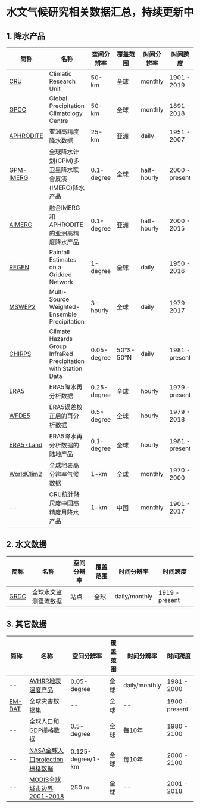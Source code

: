 # 水文气候研究相关数据汇总，持续更新中
## 1. 降水产品
| 简称 | 名称 | 空间分辨率 | 覆盖范围 | 时间分辨率 | 时间跨度 |
| --------- | --- | --- | --- | --- | --- |
| [CRU](https://crudata.uea.ac.uk/cru/data/hrg/) | Climatic Research Unit | 50-km | 全球 | monthly | 1901 - 2019 | 
| [GPCC](https://climatedataguide.ucar.edu/climate-data/gpcc-global-precipitation-climatology-centre) | Global Precipitation Climatology Centre | 50-km | 全球 | monthly | 1891 -  2018 | 
| [APHRODITE](https://climatedataguide.ucar.edu/climate-data/aphrodite-asian-precipitation-highly-resolved-observational-data-integration-towards) | 亚洲高精度降水数据 | 25-km | 亚洲 | daily | 1951 - 2007 |
| [GPM-IMERG](https://disc.gsfc.nasa.gov/datasets/GPM_3IMERGHH_06/summary?keywords=imerg) | 全球降水计划(GPM)多卫星降水联合反演(IMERG)降水产品 | 0.1-degree | 全球 | half-hourly | 2000 - present |
| [AIMERG](https://essd.copernicus.org/articles/12/1525/2020/) | 融合IMERG和APHRODITE的亚洲高精度降水产品 | 0.1-degree | 亚洲 | half-hourly | 2000 - 2015 |
| [REGEN](https://hess.copernicus.org/articles/24/919/2020/#section6) | Rainfall Estimates on a Gridded Network | 1-degree | 全球 | daily | 1950 - 2016 |
| [MSWEP2](http://www.gloh2o.org/) | Multi-Source Weighted-Ensemble Precipitation | 3-hourly | 全球 | daily | 1979 - 2017 |
| [CHIRPS](https://developers.google.com/earth-engine/datasets/catalog/UCSB-CHG_CHIRPS_DAILY) | Climate Hazards Group InfraRed Precipitation with Station Data | 0.05-degree | 50°S-50°N | daily | 1981 - present |
| [ERA5](https://cds.climate.copernicus.eu/cdsapp#!/dataset/reanalysis-era5-single-levels?tab=overview) | ERA5降水再分析数据 | 0.25-degree | 全球 | hourly | 1979 - present |
| [WFDE5](https://hess.copernicus.org/articles/24/919/2020/#section6) | ERA5误差校正后的再分析数据 | 0.5-degree | 全球 | hourly | 1979 - 2018 |
| [ERA5-Land](https://hess.copernicus.org/articles/24/919/2020/#section6) | ERA5降水再分析数据的陆地产品 | 0.1-degree | 全球 | hourly | 1981 - present |
| [WorldClim2](http://www.worldclim.com/version2) | 全球地表高分辨率气候数据 | 1-km | 全球 | monthly | 1970 - 2000 |
| -- | [CRU统计降尺度中国高精度月降水产品](https://zenodo.org/record/3114194#.Xx09-jr7SUk) | 1-km | 中国 | monthly | 1901 - 2017 |
## 2. 水文数据
| 简称 | 名称 | 空间分辨率 | 覆盖范围 | 时间分辨率 | 时间跨度 |
| --- | --- | --- | --- | --- | --- |
| [GRDC](https://www.bafg.de/GRDC/EN/Home/homepage_node.html) | 全球水文监测径流数据 | 站点 | 全球 | daily/monthly | 1919 - present |
## 3. 其它数据
| 简称 | 名称 | 空间分辨率 | 覆盖范围 | 时间分辨率 | 时间跨度 |
| --- | --- | --- | --- | --- | --- |
| -- | [AVHRR地表温度产品](https://essd.copernicus.org/articles/12/3247/2020/) | 0.05-degree | 全球 | daily/monthly | 1981 - 2000 |
| [EM-DAT](https://public.emdat.be/) | 全球灾害数据集 | -- | 全球 | -- | 1900 - present |
| -- | [全球人口和GDP栅格数据](http://www.cger.nies.go.jp/gcp/population-and-gdp.html) | 0.5-degree | 全球 | 每10年 | 1980 - 2100 |
| -- | [NASA全球人口projection栅格数据](https://sedac.ciesin.columbia.edu/search/data?facets=theme%3Apopulation&title=population+base+year+and+projection) | 0.125-degree/1-km | 全球 | 每10年 | 2000 - 2100 |
| -- | [MODIS全球城市边界2001-2018](https://www.sciencedirect.com/science/article/pii/S0303243420308989?dgcid=raven_sd_via_email) | 250 m | 全球 | -- | 2001 - 2018 |
